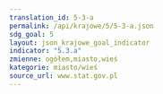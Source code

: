 ```yaml
---
translation_id: 5-3-a
permalink: /api/krajowe/5/5-3-a.json
sdg_goal: 5
layout: json_krajowe_goal_indicator
indicator: "5.3.a"
zmienne: ogółem,miasto,wieś
kategorie: miasto/wieś
source_url: www.stat.gov.pl
---
```

